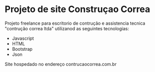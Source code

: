# Projeto de site Construçao Correa

Projeto freelance para escritorio de contrução e assistencia tecnica "contrução correa ltda" utilizanod as seguintes tecnologias:

- Javascript
- HTML
- Bootstrap
- Json

Site hospedado no endereço contrucaocorrea.com.br
